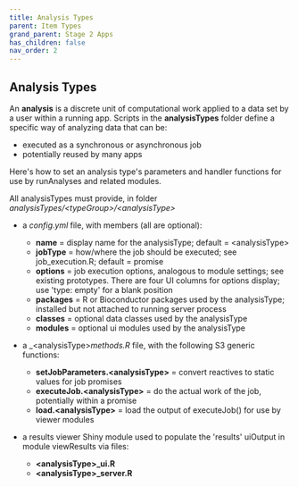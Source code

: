 ```yaml
---
title: Analysis Types
parent: Item Types
grand_parent: Stage 2 Apps
has_children: false
nav_order: 2
---
```


## Analysis Types

An **analysis** is a discrete unit of computational work 
applied to a data set by a user within a running app. 
Scripts in the **analysisTypes** folder
define a specific way of analyzing data that can be:
- executed as a synchronous or asynchronous job
- potentially reused by many apps

Here's how to set an analysis type's parameters and handler functions for
use by runAnalyses and related modules.

All analysisTypes must provide, in folder _analysisTypes/\<typeGroup\>/\<analysisType\>_

- a _config.yml_ file, with members (all are optional):
    - **name** = display name for the analysisType; default = \<analysisType\>
    - **jobType** = how/where the job should be executed; see job_execution.R; default = promise
    - **options** = job execution options, analogous to module settings; see existing prototypes. There are four UI columns for options display; use 'type: empty' for a blank position
    - **packages** = R or Bioconductor packages used by the analysisType; installed but not attached to running server process
    - **classes** = optional data classes used by the analysisType
    - **modules** = optional ui modules used by the analysisType  
    
- a _\<analysisType\>_methods.R_ file, with the following S3 generic functions:
    - **setJobParameters.\<analysisType\>** = convert reactives to static values for job promises
    - **executeJob.\<analysisType\>** = do the actual work of the job, potentially within a promise
    - **load.\<analysisType\>** = load the output of executeJob() for use by viewer modules

- a results viewer Shiny module used to populate the 'results' uiOutput in module viewResults via files:
    - **\<analysisType\>_ui.R**
    - **\<analysisType\>_server.R**
